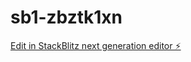 # sb1-zbztk1xn

[Edit in StackBlitz next generation editor ⚡️](https://stackblitz.com/~/github.com/Efratti/sb1-zbztk1xn)